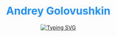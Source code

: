 <div align="center">
  
# <a href="https://github.com/Frenky19" style="color: #1e90ff; text-decoration: none">Andrey Golovushkin</a>

[![Typing SVG](https://readme-typing-svg.demolab.com?font=Fira+Code&size=22&duration=4000&pause=1000&color=1E90FF&width=470&lines=Welcome+to+my+profile!;Studying+backend+Python+development;20%2B+years+of+prompt+engineering+%F0%9F%A4%96;Always+learning+new+things+%E2%9C%A8)](https://git.io/typing-svg)

</div>



